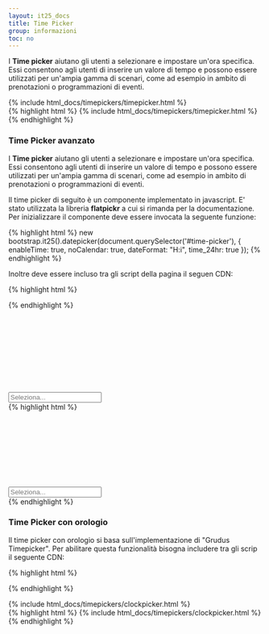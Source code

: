 ```yaml
---
layout: it25_docs
title: Time Picker
group: informazioni
toc: no
---
```


I **Time picker** aiutano gli utenti a selezionare e impostare un'ora specifica. Essi consentono agli utenti di inserire un valore di tempo e possono essere utilizzati
per un'ampia gamma di scenari, come ad esempio in ambito di prenotazioni o programmazioni di eventi.

<div class="bd-example">
{% include html_docs/timepickers/timepicker.html %}
</div>
{% highlight html %}
{% include html_docs/timepickers/timepicker.html %}
{% endhighlight %}

### Time Picker avanzato

I **Time picker** aiutano gli utenti a selezionare e impostare un'ora specifica. Essi consentono agli utenti di inserire un valore di tempo e possono essere utilizzati
per un'ampia gamma di scenari, come ad esempio in ambito di prenotazioni o programmazioni di eventi.

Il time picker di seguito è un componente implementato in javascript. E' stato utilizzata la libreria **flatpickr** a cui si rimanda per la documentazione.
Per inizializzare il componente deve essere invocata la seguente funzione:

{% highlight html %}
new bootstrap.it25().datepicker(document.querySelector('#time-picker'), {
    enableTime: true,
    noCalendar: true,
    dateFormat: "H:i",
    time_24hr: true
});
{% endhighlight %}

Inoltre deve essere incluso tra gli script della pagina il seguen CDN:

{% highlight html %}
<script src="https://cdn.jsdelivr.net/npm/flatpickr"></script>
{% endhighlight %}

<div class="bd-example">
  <div class="row">
    <div class="col">
      <div class="form-group" style="margin-bottom:0px">
        <div class="input-group">
          <div class="input-group-prepend">
            <div class="input-group-text">
              <svg class="icon icon-sm"><use xlink:href="{{ site.baseurl }}/dist/svg/sprites.svg#it-clock"></use></svg>
            </div>
          </div>
          <input type="text" class="form-control" id="time-picker" name="time-picker" placeholder="Seleziona..." />
        </div>
      </div>
    </div>
    <div class="col">
    </div>
    <div class="col">
    </div>
  </div>
</div>
{% highlight html %}
<div class="form-group">
    <div class="input-group">
        <div class="input-group-prepend">
        <div class="input-group-text">
            <svg class="icon icon-sm"><use xlink:href="{{ site.baseurl }}/dist/svg/sprites.svg#it-clock"></use></svg>
        </div>
        </div>
        <input type="text" class="form-control" id="time-picker" name="time-picker" placeholder="Seleziona..." />
    </div>
</div>
{% endhighlight %}

### Time Picker con orologio

Il time picker con orologio si basa sull'implementazione di "Grudus Timepicker". Per abilitare questa funzionalità bisogna includere
tra gli scrip il seguente CDN:

{% highlight html %}
<script type="text/javascript" src="https://rawgit.com/grudus/Timepicker/master/dist/grudus-timepicker.es5.js"></script>
{% endhighlight %}

<div class="bd-example">
    <div class="row">
        <div class="col">
            {% include html_docs/timepickers/clockpicker.html %}
        </div>
        <div class="col">
        </div>
        <div class="col">
        </div>
    </div>
</div>
{% highlight html %}
{% include html_docs/timepickers/clockpicker.html %}
{% endhighlight %}
